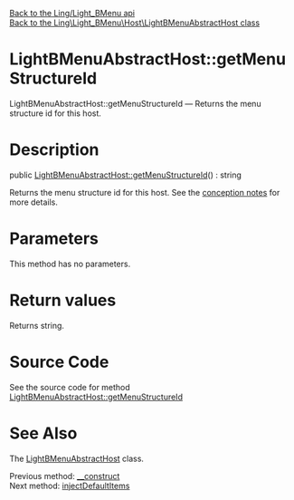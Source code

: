 [Back to the Ling/Light_BMenu api](https://github.com/lingtalfi/Light_BMenu/blob/master/doc/api/Ling/Light_BMenu.md)<br>
[Back to the Ling\Light_BMenu\Host\LightBMenuAbstractHost class](https://github.com/lingtalfi/Light_BMenu/blob/master/doc/api/Ling/Light_BMenu/Host/LightBMenuAbstractHost.md)


LightBMenuAbstractHost::getMenuStructureId
================



LightBMenuAbstractHost::getMenuStructureId — Returns the menu structure id for this host.




Description
================


public [LightBMenuAbstractHost::getMenuStructureId](https://github.com/lingtalfi/Light_BMenu/blob/master/doc/api/Ling/Light_BMenu/Host/LightBMenuAbstractHost/getMenuStructureId.md)() : string




Returns the menu structure id for this host.
See the [conception notes](https://github.com/lingtalfi/Light_BMenu/blob/master/doc/pages/conception-notes.md) for more details.




Parameters
================

This method has no parameters.


Return values
================

Returns string.








Source Code
===========
See the source code for method [LightBMenuAbstractHost::getMenuStructureId](https://github.com/lingtalfi/Light_BMenu/blob/master/Host/LightBMenuAbstractHost.php#L46-L49)


See Also
================

The [LightBMenuAbstractHost](https://github.com/lingtalfi/Light_BMenu/blob/master/doc/api/Ling/Light_BMenu/Host/LightBMenuAbstractHost.md) class.

Previous method: [__construct](https://github.com/lingtalfi/Light_BMenu/blob/master/doc/api/Ling/Light_BMenu/Host/LightBMenuAbstractHost/__construct.md)<br>Next method: [injectDefaultItems](https://github.com/lingtalfi/Light_BMenu/blob/master/doc/api/Ling/Light_BMenu/Host/LightBMenuAbstractHost/injectDefaultItems.md)<br>

